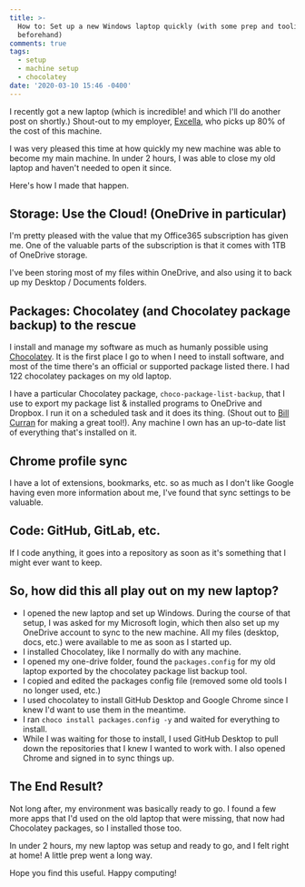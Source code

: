 ```yaml
---
title: >-
  How to: Set up a new Windows laptop quickly (with some prep and tooling
  beforehand)
comments: true
tags:
  - setup
  - machine setup
  - chocolatey
date: '2020-03-10 15:46 -0400'
---
```

I recently got a new laptop (which is incredible! and which I'll do another post on shortly.) Shout-out to my employer, [Excella](http://excella.com/), who picks up 80% of the cost of this machine. 

I was very pleased this time at how quickly my new machine was able to become my main machine. In under 2 hours, I was able to close my old laptop and haven't needed to open it since. 

Here's how I made that happen.

## Storage: Use the Cloud! (OneDrive in particular)

I'm pretty pleased with the value that my Office365 subscription has given me. One of the valuable parts of the subscription is that it comes with 1TB of OneDrive storage. 

I've been storing most of my files within OneDrive, and also using it to back up my Desktop / Documents folders.

## Packages: Chocolatey (and Chocolatey package backup) to the rescue

I install and manage my software as much as humanly possible using [Chocolatey](http://chocolatey.org/). It is the first place I go to when I need to install software, and most of the time there's an official or supported package listed there. I had 122 chocolatey packages on my old laptop.

I have a particular Chocolatey package, `choco-package-list-backup`, that I use to export my package list & installed programs to OneDrive and Dropbox. I run it on a scheduled task and it does its thing. (Shout out to [Bill Curran](https://www.patreon.com/bcurran3) for making a great tool!). Any machine I own has an up-to-date list of everything that's installed on it.

## Chrome profile sync

I have a lot of extensions, bookmarks, etc. so as much as I don't like Google having even more information about me, I've found that sync settings to be valuable. 

## Code: GitHub, GitLab, etc.

If I code anything, it goes into a repository as soon as it's something that I might ever want to keep.

## So, how did this all play out on my new laptop?

* I opened the new laptop and set up Windows. During the course of that setup, I was asked for my Microsoft login, which then also set up my OneDrive account to sync to the new machine. All my files (desktop, docs, etc.) were available to me as soon as I started up.
* I installed Chocolatey, like I normally do with any machine.
* I opened my one-drive folder, found the `packages.config` for my old laptop exported by the chocolatey package list backup tool.
* I copied and edited the packages config file (removed some old tools I no longer used, etc.)
* I used chocolatey to install GitHub Desktop and Google Chrome since I knew I'd want to use them in the meantime.
* I ran `choco install packages.config -y` and waited for everything to install. 
* While I was waiting for those to install, I used GitHub Desktop to pull down the repositories that I knew I wanted to work with. I also opened Chrome and signed in to sync things up.

## The End Result?

Not long after, my environment was basically ready to go. I found a few more apps that I'd used on the old laptop that were missing, that now had Chocolatey packages, so I installed those too. 

In under 2 hours, my new laptop was setup and ready to go, and I felt right at home! A little prep went a long way.

Hope you find this useful. Happy computing!

